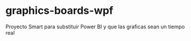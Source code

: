 # graphics-boards-wpf
Proyecto Smart  para substituir Power BI y que las graficas sean un  tiempo real
